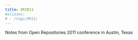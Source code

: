 ```yaml
---
title: OR2011
#aliases:
# - /tags/OR11/
---
```


Notes from Open Repositories 2011 conference in Austin, Texas